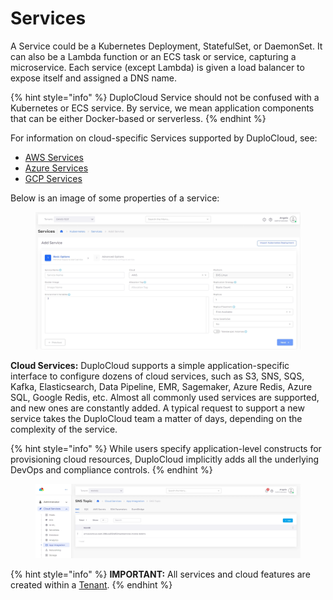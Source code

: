 # Services

A Service could be a Kubernetes Deployment, StatefulSet, or DaemonSet. It can also be a Lambda function or an ECS task or service, capturing a microservice. Each service (except Lambda) is given a load balancer to expose itself and assigned a DNS name.

{% hint style="info" %}
DuploCloud Service should not be confused with a Kubernetes or ECS service. By service, we mean application components that can be either Docker-based or serverless.
{% endhint %}

For information on cloud-specific Services supported by DuploCloud, see:

* [AWS Services](../../../overview/aws-services/)
* [Azure Services](../../../overview-2/azure-services/)
* [GCP Services](../../../overview-1/gcp-services/)

Below is an image of some properties of a service:

<figure><img src="../../../.gitbook/assets/screenshot-nimbusweb.me-2024.02.20-15_45_12.png" alt=""><figcaption></figcaption></figure>

**Cloud Services:** DuploCloud supports a simple application-specific interface to configure dozens of cloud services, such as S3, SNS, SQS, Kafka, Elasticsearch, Data Pipeline, EMR, Sagemaker, Azure Redis, Azure SQL, Google Redis, etc. Almost all commonly used services are supported, and new ones are constantly added. A typical request to support a new service takes the DuploCloud team a matter of days, depending on the complexity of the service.

{% hint style="info" %}
While users specify application-level constructs for provisioning cloud resources, DuploCloud implicitly adds all the underlying DevOps and compliance controls.
{% endhint %}

<figure><img src="../../../.gitbook/assets/screenshot-nimbusweb.me-2024.02.20-15_49_52.png" alt=""><figcaption></figcaption></figure>

{% hint style="info" %}
**IMPORTANT:** All services and cloud features are created within a [Tenant](tenant.md).
{% endhint %}
